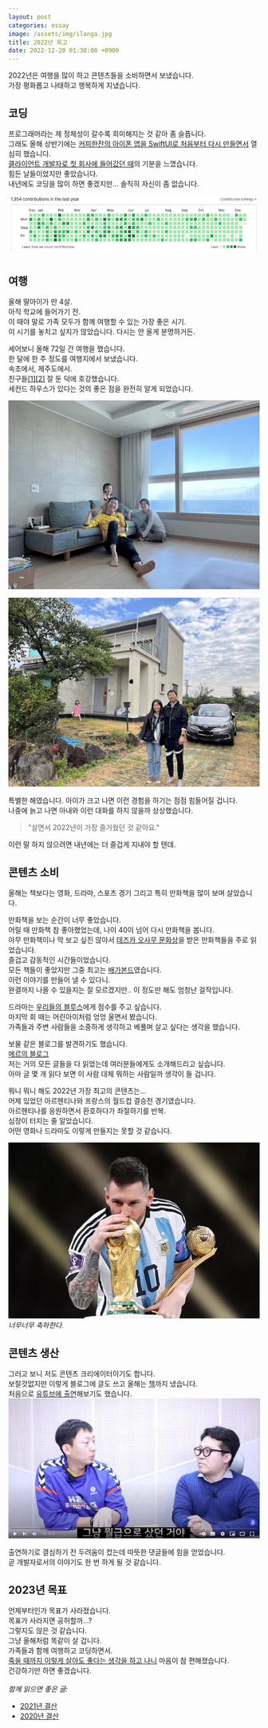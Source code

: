 ```yaml
---
layout: post
categories: essay
image: /assets/img/ilanga.jpg
title: 2022년 회고
date: 2022-12-20 01:38:00 +0900
---
```


2022년은 여행을 많이 하고 콘텐츠들을 소비하면서 보냈습니다.  
가장 평화롭고 나태하고 행복하게 지냈습니다.

## 코딩
프로그래머라는 제 정체성이 갈수록 희미해지는 것 같아 좀 슬픕니다.  
그래도 올해 상반기에는 [커피한잔의 아이폰 앱을 SwiftUI로 처음부터 다시 만들면서](/essay/2022/06/13/ios-developer-too.html) 열심히 했습니다.  
[클라이언트 개발자로 첫 회사에 들어갔던 때](/essay/2021/09/14/제가-서버랑-클라이언트랑-다-할게요.html)의 기분을 느꼈습니다.  
힘든 날들이었지만 좋았습니다.  
내년에도 코딩을 많이 하면 좋겠지만... 솔직히 자신이 좀 없습니다.

![Github 잔디](/assets/img/2022_github.png)

## 여행
올해 딸아이가 만 4살.  
아직 학교에 들어가기 전.  
이 때야 말로 가족 모두가 함께 여행할 수 있는 가장 좋은 시기.  
이 시기를 놓치고 싶지가 않았습니다. 다시는 안 올게 분명하거든.

세어보니 올해 72일 간 여행을 했습니다.  
한 달에 한 주 정도를 여행지에서 보냈습니다.  
속초에서, 제주도에서.  
친구들[[1]](https://brunch.co.kr/@buildingking/119)[[2]](https://brunch.co.kr/@buildingking/120) 잘 둔 덕에 호강했습니다.  
세컨드 하우스가 있다는 것의 좋은 점을 완전히 알게 되었습니다.

![속초](/assets/img/ilanga.jpg)

![제주도](/assets/img/jeju.jpg)

특별한 해였습니다. 아이가 크고 나면 이런 경험을 하기는 점점 힘들어질 겁니다.    
나중에 늙고 나면 아내와 이런 대화를 하지 않을까 상상했습니다.  
> "살면서 2022년이 가장 즐거웠던 것 같아요."

이런 말 하지 않으려면 내년에는 더 즐겁게 지내야 할 텐데.  

## 콘텐츠 소비
올해는 책보다는 영화, 드라마, 스포츠 경기 그리고 특히 만화책을 많이 보며 살았습니다.

만화책을 보는 순간이 너무 좋았습니다.  
어릴 때 만화책 참 좋아했었는데, 나이 40이 넘어 다시 만화책을 봅니다.  
아무 만화책이나 막 보고 싶진 않아서 [데즈카 오사무 문화상](https://namu.wiki/w/%EB%8D%B0%EC%A6%88%EC%B9%B4%20%EC%98%A4%EC%82%AC%EB%AC%B4%20%EB%AC%B8%ED%99%94%EC%83%81)을 받은 만화책들을 주로 읽었습니다.  
즐겁고 감동적인 시간들이었습니다.  
모든 책들이 좋았지만 그중 최고는 [배가본드](https://namu.wiki/w/%EB%B0%B0%EA%B0%80%EB%B3%B8%EB%93%9C)였습니다.  
이런 이야기를 만들어 낼 수 있다니.  
완결까지 나올 수 있을지는 잘 모르겠지만.. 이 정도만 해도 엄청난 걸작입니다.

드라마는 [우리들의 블루스](https://brunch.co.kr/@buildingking/130)에게 점수를 주고 싶습니다.  
마지막 회 때는 어린아이처럼 엉엉 울면서 봤습니다.  
가족들과 주변 사람들을 소중하게 생각하고 베풀며 살고 싶다는 생각을 했습니다.  

보물 같은 블로그를 발견하기도 했습니다.  
[메르의 블로그](https://blog.naver.com/ranto28)  
저는 거의 모든 글들을 다 읽었는데 여러분들에게도 소개해드리고 싶습니다.  
아마 글 몇 개 읽다 보면 이 사람 대체 뭐하는 사람일까 생각이 들 겁니다.

뭐니 뭐니 해도 2022년 가장 최고의 콘텐츠는...  
어제 있었던 아르헨티나와 프랑스의 월드컵 결승전 경기였습니다.  
아르헨티나를 응원하면서 환호하다가 좌절하기를 반복.  
심장이 터지는 줄 알았습니다.  
어떤 영화나 드라마도 이렇게 만들지는 못할 것 같습니다.

![메시](/assets/img/messi.jpg)  
*너무너무 축하한다.*

## 콘텐츠 생산
그러고 보니 저도 콘텐츠 크리에이터이기도 합니다.  
보잘것없지만 이렇게 블로그에 글도 쓰고 올해는 [책](/essay/2022/11/15/the-joys-and-sorrows-building-owner.html)까지 냈습니다.  
처음으로 [유튜브에 출연](https://www.youtube.com/watch?v=V68UjWYIw1o)해보기도 했습니다.
![김단테 유튜브](/assets/img/dante.png)

출연하기로 결심하기 전 두려움이 컸는데 따뜻한 댓글들에 힘을 얻었습니다.  
곧 개발자로서의 이야기도 한 번 하게 될 것 같습니다.

## 2023년 목표
언제부터인가 목표가 사라졌습니다.  
목표가 사라지면 공허할까...?  
그렇지도 않은 것 같습니다.  
그냥 올해처럼 똑같이 살 겁니다.  
가족들과 함께 여행하고 코딩하면서.  
[죽을 때까지 이렇게 살아도 좋다는 생각을 하고 나니](/essay/2022/04/09/an-ordinary-day.html) 마음이 참 편해졌습니다.  
건강하기만 하면 좋겠습니다.
<br>
<br>
*함께 읽으면 좋은 글:*
* [2021년 결산](https://brunch.co.kr/@buildingking/106)
* [2020년 결산](https://brunch.co.kr/@buildingking/46)